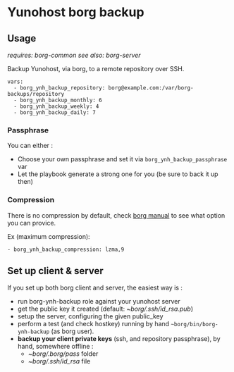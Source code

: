 Yunohost borg backup
====================

Usage
------

*requires: borg-common*
*see also: borg-server*

Backup Yunohost, via borg, to a remote repository over SSH.

    vars:
      - borg_ynh_backup_repository: borg@example.com:/var/borg-backups/repository
      - borg_ynh_backup_monthly: 6
      - borg_ynh_backup_weekly: 4
      - borg_ynh_backup_daily: 7


### Passphrase

You can either :
- Choose your own passphrase and set it via `borg_ynh_backup_passphrase` var
- Let the playbook generate a strong one for you (be sure to back it up then)

### Compression

There is no compression by default, check
[borg manual](http://borgbackup.readthedocs.org/en/stable/usage.html#borg-create)
to see what option you can provice.

Ex (maximum compression):

    - borg_ynh_backup_compression: lzma,9

Set up client & server
----------------------

If you set up both borg client and server, the easiest way is :

- run borg-ynh-backup role against your yunohost server
- get the public key it created (default: *~borg/.ssh/id_rsa.pub*)
- setup the server, configuring the given public_key
- perform a test (and check hostkey) running by hand
  `~borg/bin/borg-ynh-backup` (as borg user).
- **backup your client private keys** (ssh, and repository passphrase),
  by hand, somewhere offline :
  - *~borg/.borg/pass* folder
  - *~borg/.ssh/id_rsa* file
